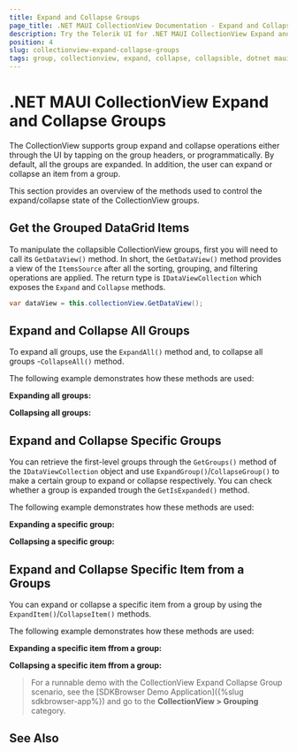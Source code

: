 ```yaml
---
title: Expand and Collapse Groups
page_title: .NET MAUI CollectionView Documentation - Expand and Collapse Groups
description: Try the Telerik UI for .NET MAUI CollectionView Expand and Collapse group operations.
position: 4
slug: collectionview-expand-collapse-groups
tags: group, collectionview, expand, collapse, collapsible, dotnet maui, maui
---
```


# .NET MAUI CollectionView Expand and Collapse Groups

The CollectionView supports group expand and collapse operations either through the UI by tapping on the group headers, or programmatically. By default, all the groups are expanded. In addition, the user can expand or collapse an item from a group. 

This section provides an overview of the methods used to control the expand/collapse state of the CollectionView groups.

## Get the Grouped DataGrid Items

To manipulate the collapsible CollectionView groups, first you will need to call its `GetDataView()` method. In short, the `GetDataView()` method provides a view of the `ItemsSource` after all the sorting, grouping, and filtering operations are applied. The return type is `IDataViewCollection` which exposes the `Expand` and `Collapse` methods.

```C#
var dataView = this.collectionView.GetDataView();
```

## Expand and Collapse All Groups

To expand all groups, use the `ExpandAll()` method and, to collapse all groups -`CollapseAll()` method.

The following example demonstrates how these methods are used:

**Expanding all groups:**

<snippet id='collectionview-expandall' />

**Collapsing all groups:**

<snippet id='collectionview-collapseall' />

## Expand and Collapse Specific Groups

You can retrieve the first-level groups through the `GetGroups()` method of the `IDataViewCollection` object and use `ExpandGroup()`/`CollapseGroup()` to make a certain group to expand or collapse respectively. You can check whether a group is expanded trough the `GetIsExpanded()` method.

The following example demonstrates how these methods are used:

**Expanding a specific group:**

<snippet id='collectionview-expandgroup' />

**Collapsing a specific group:**

<snippet id='collectionview-collapsegroup' />

## Expand and Collapse Specific Item from a Groups

You can expand or collapse a specific item from a group by using the `ExpandItem()`/`CollapseItem()` methods.

The following example demonstrates how these methods are used:

**Expanding a specific item ffrom a group:**

<snippet id='collectionview-expanditem' />

**Collapsing a specific item ffrom a group:**

<snippet id='collectionview-collapseitem' />

> For a runnable demo with the CollectionView Expand Collapse Group scenario, see the [SDKBrowser Demo Application]({%slug sdkbrowser-app%}) and go to the **CollectionView > Grouping** category.

## See Also


